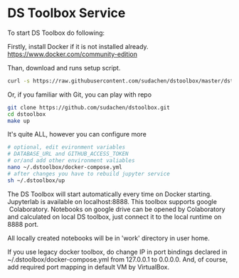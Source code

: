 # DS Toolbox Service

To start DS Toolbox do following:

Firstly, install Docker if it is not installed already.
https://www.docker.com/community-edition 

Than, download and runs setup script.
```sh
curl -s https://raw.githubusercontent.com/sudachen/dstoolbox/master/dstoolbox-setup.sh | sh
```

Or, if you familiar with Git, you can play with repo

```sh
git clone https://github.com/sudachen/dstoolbox.git
cd dstoolbox
make up
```

It's quite ALL, however you can configure more

```sh
# optional, edit evironment variables 
# DATABASE_URL and GITHUB_ACCESS_TOKEN
# or/and add other environment valiables
nano ~/.dstoolbox/docker-compose.yml
# after changes you have to rebuild jupyter service
sh ~/.dstoolbox/up
````

The DS Toolbox will start automatically every time on Docker starting.
Jupyterlab is available on localhost:8888. This toolbox supports google  Colaboratory. Notebooks on google drive can be opened by Colaboratory and calculated on local DS toolbox, just connect it to the local runtime on 8888 port.

All locally created notebooks will be in 'work' directory in user home. 

If you use legacy docker toolbox, do change IP in port bindings declared in ~/.dstoolbox/docker-compose.yml from 127.0.0.1 to 0.0.0.0. And, of course, add required port mapping in default VM by VirtualBox.
